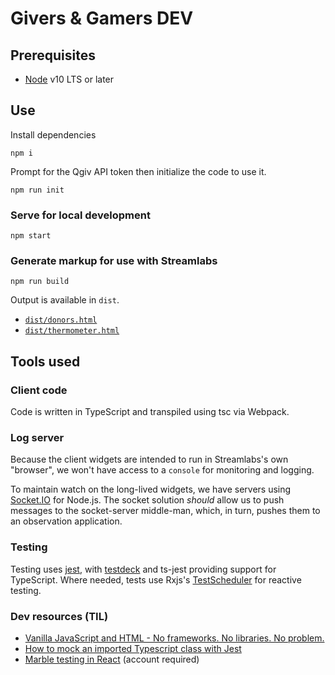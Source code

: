 # Givers & Gamers DEV

## Prerequisites
* [Node](https://nodejs.org/en/download/) v10 LTS or later

## Use
Install dependencies
```shell
npm i
```

Prompt for the Qgiv API token then initialize the code to use it.
```shell
npm run init
```

### Serve for local development
```shell
npm start
```

### Generate markup for use with Streamlabs
```shell
npm run build
```

Output is available in `dist`.
 * [`dist/donors.html`](./dist/donors.html)
 * [`dist/thermometer.html`](./dist/thermometer.html)


## Tools used
### Client code
Code is written in TypeScript and transpiled using tsc via Webpack.

### Log server
Because the client widgets are intended to run in Streamlabs's own "browser",
we won't have access to a `console` for monitoring and logging.

To maintain watch on the long-lived widgets, we have servers using
[Socket.IO](https://www.npmjs.com/package/socket.io) for Node.js. The socket
solution *should* allow us to push messages to the socket-server middle-man,
which, in turn, pushes them to an observation application.

### Testing
Testing uses [jest](https://jestjs.io/docs/en/getting-started), with [testdeck](https://testdeck.org/pages/guide/basics) and ts-jest providing support for TypeScript.
Where needed, tests use Rxjs's [TestScheduler](https://rxjs-dev.firebaseapp.com/guide/testing/marble-testing) for reactive testing.

### Dev resources (TIL)
 * [Vanilla JavaScript and HTML - No frameworks. No libraries. No problem.](https://johnpapa.net/render-html-2/)
 * [How to mock an imported Typescript class with Jest](https://dev.to/codedivoire/how-to-mock-an-imported-typescript-class-with-jest-2g7j)
 * [Marble testing in React](https://medium.com/swlh/marble-testing-in-react-ba0639441afa) (account required)
